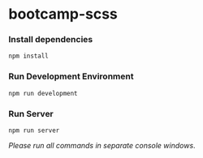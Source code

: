# bootcamp-scss

### Install dependencies

`npm install`

### Run Development Environment

`npm run development`

### Run Server

`npm run server`

*Please run all commands in separate console windows*.
